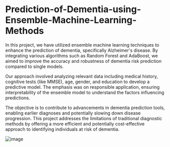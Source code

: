 # Prediction-of-Dementia-using-Ensemble-Machine-Learning-Methods

In this project, we have utilized ensemble machine learning techniques to enhance the prediction of dementia, specifically Alzheimer's disease. By integrating various algorithms such as Random Forest and AdaBoost, we aimed to improve the accuracy and robustness of dementia risk prediction compared to single models. 

Our approach involved analyzing relevant data including medical history, cognitive tests (like MMSE), age, gender, and education to develop a predictive model. The emphasis was on responsible application, ensuring interpretability of the ensemble model to understand the factors influencing predictions.

The objective is to contribute to advancements in dementia prediction tools, enabling earlier diagnoses and potentially slowing down disease progression. This project addresses the limitations of traditional diagnostic methods by offering a more efficient and potentially cost-effective approach to identifying individuals at risk of dementia.

![image](https://github.com/saitejanagula/Prediction-of-Dementia-using-Ensemble-Machine-Learning-Methods/assets/174994623/bf98b471-5863-4903-8a0c-8be4bbdc5908)
